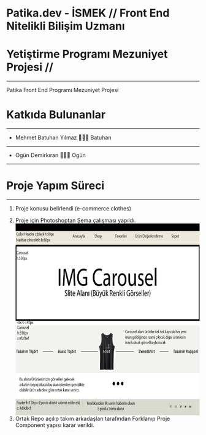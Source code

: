 # Patika.dev - İSMEK // Front End Nitelikli Bilişim Uzmanı 
# Yetiştirme Programı Mezuniyet Projesi //
---
Patika Front End Programı Mezuniyet Projesi



# Katkıda Bulunanlar
---
 - Mehmet Batuhan Yılmaz 👨🏻‍💻 <a name="github.com/mehmetbatuhanyilmaz">Batuhan</a>
  ---
 - Ogün Demirkıran 👨🏻‍💻 <link src="github.com/ogundemirkiran">Ogün</link>
 ---
 
# Proje Yapım Süreci
---
1. Proje konusu belirlendi (e-commerce clothes)
2. Proje için Photoshoptan Şema çalışması yapıldı. <br/>
<img alt="photoshopsheme" src="./img/E-Commerce Deneme.jpg" 
     style="float: left; width:650px; height:500px;" />

3. Ortak Repo açılıp takım arkadaşları tarafından Forklanıp Proje Component yapısı karar verildi.
